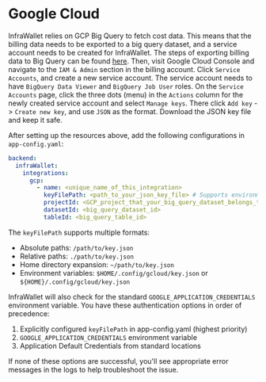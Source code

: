 # Google Cloud

InfraWallet relies on GCP Big Query to fetch cost data. This means that the billing data needs to be exported to a big query dataset, and a service account needs to be created for InfraWallet. The steps of exporting billing data to Big Query can be found [here](https://cloud.google.com/billing/docs/how-to/export-data-bigquery). Then, visit Google Cloud Console and navigate to the `IAM & Admin` section in the billing account. Click `Service Accounts`, and create a new service account. The service account needs to have `BigQuery Data Viewer` and `BigQuery Job User` roles. On the `Service Accounts` page, click the three dots (menu) in the `Actions` column for the newly created service account and select `Manage keys`. There click `Add key` -> `Create new key`, and use `JSON` as the format. Download the JSON key file and keep it safe.

After setting up the resources above, add the following configurations in `app-config.yaml`:

```yaml
backend:
  infraWallet:
    integrations:
      gcp:
        - name: <unique_name_of_this_integration>
          keyFilePath: <path_to_your_json_key_file> # Supports environment variables, tilde expansion
          projectId: <GCP_project_that_your_big_query_dataset_belongs_to>
          datasetId: <big_query_dataset_id>
          tableId: <big_query_table_id>
```

The `keyFilePath` supports multiple formats:

- Absolute paths: `/path/to/key.json`
- Relative paths: `./path/to/key.json`
- Home directory expansion: `~/path/to/key.json`
- Environment variables: `$HOME/.config/gcloud/key.json` or `${HOME}/.config/gcloud/key.json`

InfraWallet will also check for the standard `GOOGLE_APPLICATION_CREDENTIALS` environment variable. You have these authentication options in order of precedence:

1. Explicitly configured `keyFilePath` in app-config.yaml (highest priority)
2. `GOOGLE_APPLICATION_CREDENTIALS` environment variable
3. Application Default Credentials from standard locations

If none of these options are successful, you'll see appropriate error messages in the logs to help troubleshoot the issue.